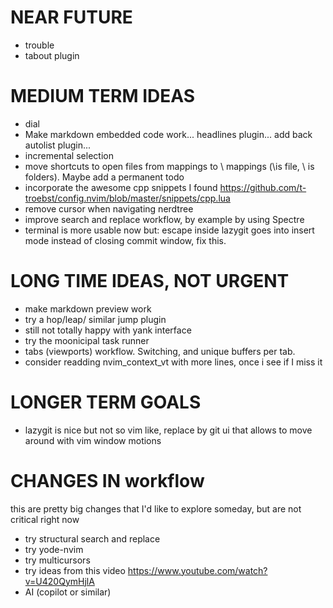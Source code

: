 # NEAR FUTURE 
- trouble
- tabout plugin

# MEDIUM TERM IDEAS
- dial
- Make markdown embedded code work... headlines plugin... add back autolist plugin...
- incremental selection
- move shortcuts to open files from <leader> mappings to \ mappings (\is file, \\ is folders). Maybe add a permanent todo
- incorporate the awesome cpp snippets I found https://github.com/t-troebst/config.nvim/blob/master/snippets/cpp.lua
- remove cursor when navigating nerdtree
- improve search and replace workflow, by example by using Spectre
- terminal is more usable now but: escape inside lazygit goes into insert mode instead of closing commit window, fix this.

# LONG TIME IDEAS, NOT URGENT
- make markdown preview work
- try a hop/leap/ similar jump plugin
- still not totally happy with yank interface
- try the moonicipal task runner
- tabs (viewports) workflow. Switching, and unique buffers per tab.
- consider readding nvim_context_vt with more lines, once i see if I miss it

# LONGER TERM GOALS
- lazygit is nice but not so vim like, replace by git ui that allows to move around with vim window motions

# CHANGES IN workflow
this are pretty big changes that I'd like to explore someday, but are not critical right now
- try structural search and replace
- try yode-nvim
- try multicursors
- try ideas from this video https://www.youtube.com/watch?v=U420QymHjlA
- AI (copilot or similar)
